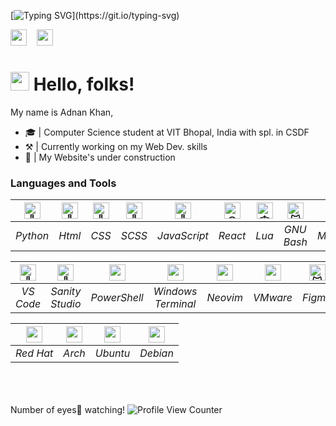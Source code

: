 [![Typing SVG](https://readme-typing-svg.herokuapp.com?font=Fredericka+the+Great&size=40&color=FF5E9ED2&width=500&height=70&lines=Welcome+to+my+profile!)](https://git.io/typing-svg)

<a href="https://www.linkedin.com/in/adnan-khan27/"><img height="26" width="26" src="https://cdn.jsdelivr.net/npm/simple-icons@v6/icons/linkedin.svg" style="padding-left=10px"/></a>
&nbsp;&nbsp;
<a href="https://github.com/AdnanKhan27"><img height="26" width="26" src="https://cdn.jsdelivr.net/npm/simple-icons@v6/icons/github.svg" /></a>

# <img src="https://raw.githubusercontent.com/iampavangandhi/iampavangandhi/master/gifs/Hi.gif" width="30px"> Hello, folks!
My name is Adnan Khan,
- 🎓 | Computer Science student at VIT Bhopal, India with spl. in CSDF
- ⚒ | Currently working on my Web Dev. skills
- 🚧 | My Website's under construction 

### **Lan**gua**ge**s **an**d **To**ols

|<img alt="🐍Python" height="26px" width="26px" src="https://cdn.jsdelivr.net/npm/simple-icons@v6/icons/python.svg" />|<img alt="🧀HTML5" height="26px" width="26px" src="https://cdn.jsdelivr.net/npm/simple-icons@v6/icons/html5.svg" />|<img alt="🌰CSS3" height="26px" width="26px" src="https://cdn.jsdelivr.net/npm/simple-icons@v6/icons/css3.svg"/>|<img alt="🍑Sass" width="26px" src="https://cdn.jsdelivr.net/npm/simple-icons@v6/icons/sass.svg" />|<img alt="🦈JavaScript" width="26px" src="https://cdn.jsdelivr.net/npm/simple-icons@v6/icons/javascript.svg" />|<img alt="🌐React" height="26px" width="26px" src="https://cdn.jsdelivr.net/npm/simple-icons@v6/icons/react.svg" />|<img alt="🕸lua" height="26px" width="26px" src="https://cdn.jsdelivr.net/npm/simple-icons@v6/icons/lua.svg" />|<img height="26px" alt="🐱Gnu Bash" width="26px" src="https://cdn.jsdelivr.net/npm/simple-icons@v6/icons/gnubash.svg" />|<img height="26px" alt="🐱Gnu Bash" width="26px" src="https://cdn.jsdelivr.net/npm/simple-icons@v6/icons/markdown.svg" />|
| :--: | :--: | :--: | :--: | :--: | :--: | :--: | :--: | :--: |
|_Python_|_Html_|_CSS_|_SCSS_|_JavaScript_|_React_|_Lua_|_GNU Bash_|_Markdown_|

|<img alt="📃Visual Studio Code" height="26px" width="26px" src="https://cdn.jsdelivr.net/npm/simple-icons@v6/icons/visualstudiocode.svg"  />|<img alt="🌱Sanity Studio" height="26px" width="26px" src="https://cdn.jsdelivr.net/npm/simple-icons@v6/icons/slides.svg" />|<img height="26px" width="26px" src="https://cdn.jsdelivr.net/npm/simple-icons@v6/icons/powershell.svg" />|<img height="26px" width="26px" src="https://cdn.jsdelivr.net/npm/simple-icons@v6/icons/windowsterminal.svg" />|<img height="26px" width="26px" src="https://cdn.jsdelivr.net/npm/simple-icons@v6/icons/neovim.svg" />|<img height="26px" width="26px" src="https://cdn.jsdelivr.net/npm/simple-icons@v6/icons/vmware.svg" />|<img height="26px" alt="🐱Gnu Bash" width="26px" src="https://cdn.jsdelivr.net/npm/simple-icons@v6/icons/figma.svg" />|<img height="26px" alt="🐱Gnu Bash" width="26px" src="https://cdn.jsdelivr.net/npm/simple-icons@v6/icons/git.svg" />|<img height="26px" alt="🐱Gnu Bash" width="26px" src="https://cdn.jsdelivr.net/npm/simple-icons@v6/icons/canva.svg" />|<img height="26px" alt="🐱Gnu Bash" width="26px" src="https://cdn.jsdelivr.net/npm/simple-icons@v6/icons/docker.svg" />|
| :--: | :--: | :--: | :--: | :--: | :--: | :--: | :--: | :--: | :--: |
|_VS Code_|_Sanity Studio_|_PowerShell_|_Windows Terminal_|_Neovim_|_VMware_|_Figma_|_Git_|_Canva_|_DOcker_|

|<img height="26px" width="26px" src="https://cdn.jsdelivr.net/npm/simple-icons@v6/icons/redhat.svg" />|<img height="26px" width="26px" src="https://cdn.jsdelivr.net/npm/simple-icons@v6/icons/archlinux.svg" />|<img height="26px" width="26px" src="https://cdn.jsdelivr.net/npm/simple-icons@v6/icons/ubuntu.svg" />|<img height="26px" width="26px" src="https://cdn.jsdelivr.net/npm/simple-icons@v6/icons/debian.svg" />|
| :--: | :--: | :--: | :--: |
|_Red Hat_|_Arch_|_Ubuntu_|_Debian_|


<br /><br /><br />
Number of eyes👀 watching!
![Profile View Counter](https://komarev.com/ghpvc/?username=AdnanKhan27)
